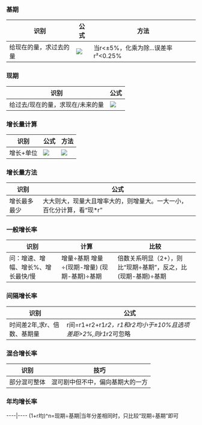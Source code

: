 ### 基期
识别|公式|方法
----|----|---
给现在的量，求过去的量|![][基]|当r<±5%，化乘为除...误差率r²<0.25% 


### 现期
识别|公式
----|----
给过去/现在的量，求现在/未来的量|![][现]


### 增长量计算
识别|公式|方法
----|----|---
增长+单位|![][增量]|![][增量方法]


### 增长量方法
识别|公式
----|----
增长最多最少|大大则大，现量大且增率大的，则增量大。一大一小，百化分计算，看“现*r”

### 一般增长率
识别|计算|比较
----|----|---
问：增速、增幅、增长%、增长最快/慢|增量÷基期  增量÷(现期-增量) (现期-基期)÷基期|倍数关系明显（2+），则比“现期÷基期”，反之，比(现期-基期)÷基期

### 间隔增长率
识别|公式
----|----
时间差2年,求r、倍数、基期量|r间=r1+r2+r1*r2，r1和r2均小于±10%且选项差距>2%,则r1*r2可忽略

### 混合增长率
识别|技巧
----|----
部分混可整体|混可剧中但不中，偏向基期大的一方


### 年均增长率
----|----
(1+r均)^n=现期÷基期|当年分差相同时，只比较“现期÷基期”即可

[基]:https://zhenggg.github.io/image/基.png
[现]:https://zhenggg.github.io/image/现.png
[增量]:https://zhenggg.github.io/image/增量.png
[增量方法]:https://zhenggg.github.io/image/增量方法.png

